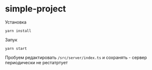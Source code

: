 # simple-project

Установка

```
yarn install
```

Запук

```
yarn start
```

Пробуем редактировать `/src/server/index.ts` и сохранять - сервер периодически не рестатртует
```
